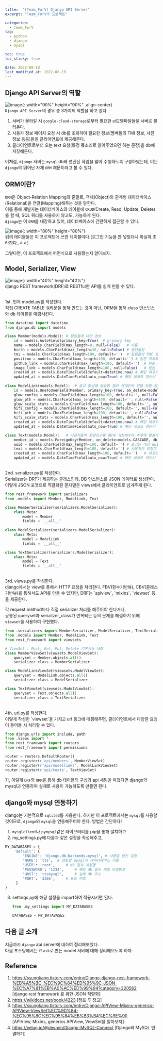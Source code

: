 ```yaml
---
title:  "[Team_ForV] Django API Server"
excerpt: "Team_ForV의 프로젝트"

categories:
  - Team_ForV
tag:
  - python
  - django
  - mysql

toc: true
toc_sticky: true

date: 2022-08-18
last_modified_at: 2022-08-19
---
```

## Django API Server의 역할
![image](/assets/images/Team_ForV/5-1.png){: width="90%" height="90%" .align-center}<br>
`Django API Server`의 경우 총 3가지의 역할을 하고 있다.   
1. 서버가 올라갈 시 `google-cloud-storage`로부터 필요한 ai모델파일들을 서버로 불러온다.
2. 사용자 정보 페이지 요청 시 db를 조회하여 필요한 정보(멤버들의 TMI 정보, 사진 정보 등등)들을 클라이언트에 제공해준다.
3. 클라이언트로부터 오는 text 요청(특정 목소리로 읽어주었으면 하는 문장)을 db에 저장해둔다.

이처럼, `django` 서버는 `mysql` db와 연관된 작업을 많이 수행하도록 구성하였는데, 이는 `django`의 뛰어난 자체 `ORM` 때문이라고 볼 수 있다.

## ORM이란?
`ORM`은 Object-Relation Mapping의 준말로, 객체(Object)와 관계형 데이터베이스(Relational)을 연결(Mapping)해주는 것을 말한다.   
이를 통해 개발자는 데이터베이스의 테이블에 `CRUD`(Create, Read, Update, Delete)를 할 때, SQL 쿼리를 사용하지 않고도, 가능하게 된다.   
`django`는 이 `ORM`을 내장하고 있어, 데이터베이스에 간편하게 접근할 수 있다.   

![image](/assets/images/Team_ForV/5-2.png){: width="80%" height="80%"}<br>
위의 테이블들은 이 프로젝트에 쓰인 테이블이다.(로그인 기능을 안 넣었더니 확실히 초라하다..ㅎㅎ)   

그렇다면, 이 프로젝트에서 어떤식으로 사용했는지 알아보자.   

## Model, Serializer, View
![image](/assets/images/Team_ForV/5-3.png){: width="40%" height="40%"}<br>
django REST framework(DRF)로 RESTful한 API를 쉽게 만들 수 있다.   
<br>

1st. 먼저 model.py를 작성한다.<br>
직접 CREATE TABLE 쿼리문을 통해 만드는 것이 아닌, ORM을 통해 class 인스턴스와 db 테이블을 매핑시킨다.   

```python
from datetime import datetime
from django.db import models

class Member(models.Model): # 팀원들에 대한 정보
    id = models.AutoField(primary_key=True)  # primary key
    name = models.CharField(max_length=8, null=False)   # 이름
    birth = models.CharField(max_length=10, null=False) # 생년월일
    tmi = models.CharField(max_length=100, default='')  # 팀원들의 TMI 정보들
    position = models.CharField(max_length=100, default='') # 팀원 각자의 역할
    github_link = models.CharField(max_length=100, default='')  # 팀원 본인의 깃허브 링크(sns 계정의 일종)
    image_link = models.CharField(max_length=100, null=False)   # 팀원 본인의 프로필 사진(gcs에 저장해두고 url을 저장)
    created_at = models.DateTimeField(default=datetime.now) # 해당 레코드 생성시 현재 시간 자동저장
    updated_at = models.DateTimeField(auto_now=True) # 해당 레코드 갱신시 현재 시간 자동저장
    
class ModelLink(models.Model):  # 음성 합성에 필요한 멤버 개개인의 모델 파일 정보(glow-tts, hifi-gan)
    id = models.OneToOneField(Member, primary_key=True, on_delete=models.CASCADE, db_column="id")
    glow_config = models.CharField(max_length=100, default='', null=False)
    glow_pth = models.CharField(max_length=100, default='', null=False)
    glow_scale_stats = models.CharField(max_length=100, default='', null=False)
    hifi_config = models.CharField(max_length=100, default='', null=False)
    hifi_pth = models.CharField(max_length=100, default='', null=False)
    hifi_scale_stats = models.CharField(max_length=100, default='', null=False)
    created_at = models.DateTimeField(default=datetime.now) # 해당 레코드 생성시 현재 시간 자동저장
    updated_at = models.DateTimeField(auto_now=True) # 해당 레코드 갱신시 현재 시간 자동저장

class Text(models.Model):   # 사용자들의 문장요구를 db에 저장해두어 추후에 활용하기 위함
    member_id = models.ForeignKey(Member, on_delete=models.CASCADE, db_column="member_id")
    uuid = models.CharField(max_length=100, default='') # 로그인 대신 uuid를 사용
    text = models.CharField(max_length=100, default='') # 사용자가 요청한 문장
    created_at = models.CharField(max_length=100, default='')   # 레코드 갱신 시점이 아닌 uuid 생성 시점을 기준으로 삼기 때문에 react에서 값을 가져와 저장함
    updated_at = models.DateTimeField(auto_now=True) # 해당 레코드 갱신시 현재 시간 자동저장
```

<br>
2nd. serializer.py를 작성한다.<br>
Serializer는 DRF가 제공하는 클래스인데, DB 인스턴스를 JSON 데이터로 생성한다.   
이렇게 JSON 포맷으로 직렬화된 문자열은 views에서 클라이언트로 넘겨주게 된다.   

```python
from rest_framework import serializers
from .models import Member, ModelLink, Text

class MemberSerializer(serializers.ModelSerializer):
    class Meta:
        model = Member
        fields = '__all__'
        
class ModelSerializer(serializers.ModelSerializer):
    class Meta:
        model = ModelLink
        fields = '__all__'

class TextSerializer(serializers.ModelSerializer):
    class Meta:
        model = Text
        fields = '__all__'
```

<br>
3rd. views.py를 작성한다.<br>
django에서는 view를 통해서 HTTP 요청을 처리한다.   
FBV(함수기반뷰), CBV(클래스기반뷰)를 통해서도 API를 만들 수 있지만,   
DRF는 `apiview`, `mixins`, `viewset` 등을 제공한다.

각 request method마다 직접 serializer 처리를 해주어야 한다거나,   
공통된 queryset과 serializer_class가 반복되는 등의 문제를 해결하기 위해   
`viewset`을 사용하여 구현했다.

```python
from .serializers import MemberSerializer, ModelSerializer, TextSerializer
from .models import Member, ModelLink, Text
from rest_framework import viewsets

# ViewSet : Post, Get, Put, Delete 기본기능 내장
class MemberViewSet(viewsets.ModelViewSet):
    queryset = Member.objects.all()  
    serializer_class = MemberSerializer  

class ModelLinkViewSet(viewsets.ModelViewSet):
    queryset = ModelLink.objects.all()  
    serializer_class = ModelSerializer

class TextViewSet(viewsets.ModelViewSet):
    queryset = Text.objects.all()  
    serializer_class = TextSerializer
```

<br>
4th. url.py를 작성한다.<br>
이렇게 작성한 `viewset`을 가지고 url 링크에 매핑해주면, 클라이언트에서 다양한 요청이 들어올 시 처리할 수 있다.

```python
from django.urls import include, path
from .views import *
from rest_framework import routers
from rest_framework import permissions

router = routers.DefaultRouter()
router.register(r'api/members', MemberViewSet)
router.register(r'api/modellinks', ModelLinkViewSet)
router.register(r'api/texts', TextViewSet)
```

자, 이렇게 `DRF`와 `ORM`을 통해 db 테이블의 구성과 api 세팅을 마쳤다면 django와 mysql과 연동하여 실제로 사용이 가능하도록 만들면 된다.   

## django와 mysql 연동하기
django는 기본적으로 `sqlite3`를 사용한다. 하지만 이 프로젝트에서는 `mysql`를 사용할 것이므로, `django`와 `mysql`을 연동해주어야 한다. 방법은 간단하다!

1. `mysqlclient`나 `pymysql`같은 라이브러리를 pip을 통해 설치하고
2. my_settings.py에 다음과 같은 설정을 작성해주고,
```python
MY_DATABASES = {
    'default': { 
    	'ENGINE': 'django.db.backends.mysql', # 사용할 엔진 설정
        'NAME': 'tts',  # 연동할 mysql의 데이터베이스 이름
        'USER': 'root',     # db 접속 계정명
        'PASSWORD': '1234',     # 해당 db 접속 계정 비밀번호
        'HOST': 'ttsmysql',     # 실제 db 주소
        'PORT': '3306',     # 포트 번호
     } 
}
```
3. settings.py에 해당 설정을 import하여 적용시키면 된다.
    ```python
    from .my_settings import MY_DATABASES

    DATABASES = MY_DATABASES
    ```

## 다음 글 소개
지금까지 `django` api server에 대하여 정리해보았다.   
다음 포스팅에서는 `flask`로 만든 model 서버에 대해 정리해보도록 하자.

## Reference
1) <https://ssungkang.tistory.com/entry/Django-django-rest-framework-%EB%A5%BC-%EC%9C%84%ED%95%9C-JSON-%EC%A7%81%EB%A0%AC%ED%99%94?category=320582>  
[django rest framework 를 위한 JSON 직렬화]  
2) <https://wikidocs.net/book/4223> [점프 투 장고]  
3) <https://ssungkang.tistory.com/entry/Django-APIView-Mixins-generics-APIView-ViewSet%EC%9D%84-%EC%95%8C%EC%95%84%EB%B3%B4%EC%9E%90>  
[APIView, Mixins, generics APIView, ViewSet을 알아보자]  
4) <https://velog.io/@devmin/Django-MySQL-Connect> [Django와 MySQL 연결하기]